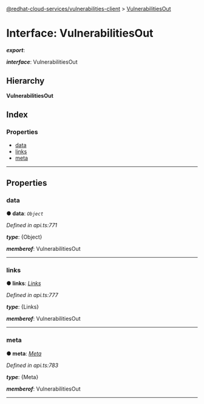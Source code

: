 [@redhat-cloud-services/vulnerabilities-client](../README.md) > [VulnerabilitiesOut](../interfaces/vulnerabilitiesout.md)

# Interface: VulnerabilitiesOut

*__export__*: 

*__interface__*: VulnerabilitiesOut

## Hierarchy

**VulnerabilitiesOut**

## Index

### Properties

* [data](vulnerabilitiesout.md#data)
* [links](vulnerabilitiesout.md#links)
* [meta](vulnerabilitiesout.md#meta)

---

## Properties

<a id="data"></a>

###  data

**● data**: *`Object`*

*Defined in api.ts:771*

*__type__*: {Object}

*__memberof__*: VulnerabilitiesOut

___
<a id="links"></a>

###  links

**● links**: *[Links](links.md)*

*Defined in api.ts:777*

*__type__*: {Links}

*__memberof__*: VulnerabilitiesOut

___
<a id="meta"></a>

###  meta

**● meta**: *[Meta](meta.md)*

*Defined in api.ts:783*

*__type__*: {Meta}

*__memberof__*: VulnerabilitiesOut

___

